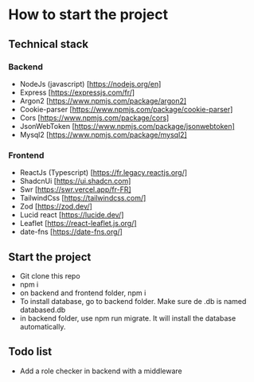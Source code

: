# How to start the project

## Technical stack

### Backend

- NodeJs (javascript) [https://nodejs.org/en]
- Express [https://expressjs.com/fr/]
- Argon2 [https://www.npmjs.com/package/argon2]
- Cookie-parser [https://www.npmjs.com/package/cookie-parser]
- Cors [https://www.npmjs.com/package/cors]
- JsonWebToken [https://www.npmjs.com/package/jsonwebtoken]
- Mysql2 [https://www.npmjs.com/package/mysql2]

### Frontend

- ReactJs (Typescript) [https://fr.legacy.reactjs.org/]
- ShadcnUi [https://ui.shadcn.com]
- Swr [https://swr.vercel.app/fr-FR]
- TailwindCss [https://tailwindcss.com/]
- Zod [https://zod.dev/]
- Lucid react [https://lucide.dev/]
- Leaflet [https://react-leaflet.js.org/]
- date-fns [https://date-fns.org/]

## Start the project

- Git clone this repo
- npm i
- on backend and frontend folder, npm i
- To install database, go to backend folder. Make sure de .db is named databased.db
- in backend folder, use npm run migrate. It will install the database automatically.

## Todo list

- Add a role checker in backend with a middleware
